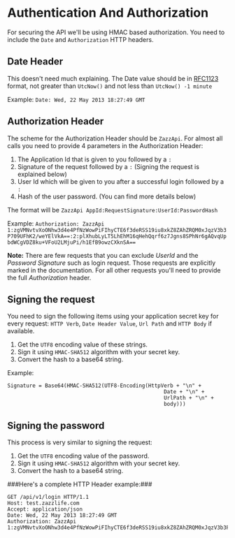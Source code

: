 Authentication And Authorization
=

For securing the API we'll be using HMAC based authorization. You need to include the `Date` and `Authorization` HTTP headers.

Date Header
-
This doesn't need much explaining. The Date value should be in [RFC1123](http://www.w3.org/Protocols/rfc2616/rfc2616-sec14.html#sec14.18) format, not greater than `UtcNow()` and not less than `UtcNow() -1 minute`

Example: `Date: Wed, 22 May 2013 18:27:49 GMT`

Authorization Header
-

The scheme for the Authorization Header should be `ZazzApi`.
For almost all calls you need to provide 4 parameters in the Authorization Header:

1. The Application Id that is given to you followed by a `:`
2. Signature of the request followed by a `:` (Signing the request is explained below)
3. User Id which will be given to you after a successful login followed by a `:`
4. Hash of the user password. (You can find more details below)

The format will be `ZazzApi AppId:RequestSignature:UserId:PasswordHash`

Example: `Authorization: ZazzApi 1:zgVMNvtvXoONhw3d4e4PfNzWowPiFIhyCTE6f3deRSS19iu8xkZ8ZAhZRQM0xJqzV3b3P709UFhK2/weYElVkA==:2:plXhubLyLT5LhEhM16qHehQqrf6z7Jgns8SPhNr6gAQvqUpbdWCgVDZ8ku+VFoU2LMjuPi/h1EfB9owzCXknSA==`

**Note:** There are few requests that you can exclude *UserId* and the *Password Signature* such as login request. Those requests are explicitly marked in the documentation. For all other requests you'll need to provide the full *Authorization* header.

Signing the request
-
You need to sign the following items using your application secret key for every request: `HTTP Verb`, `Date Header Value`, `Url Path` and `HTTP Body` if available.

1. Get the `UTF8` encoding value of these strings.
2. Sign it using `HMAC-SHA512` algorithm with your secret key.
3. Convert the hash to a base64 string.

Example:

    Signature = Base64(HMAC-SHA512(UTF8-Encoding(HttpVerb + "\n" +
                                                      Date + "\n" +
                                                      UrlPath + "\n" +
                                                      body)))
                                                      
                                                      
Signing the password
-
This process is very similar to signing the request:

1. Get the `UTF8` encoding value of the password.
2. Sign it using `HMAC-SHA512` algorithm with your secret key.
3. Convert the hash to a base64 string.
 
###Here's a complete HTTP Header example:###

    GET /api/v1/login HTTP/1.1
    Host: test.zazzlife.com
    Accept: application/json
    Date: Wed, 22 May 2013 18:27:49 GMT
    Authorization: ZazzApi 1:zgVMNvtvXoONhw3d4e4PfNzWowPiFIhyCTE6f3deRSS19iu8xkZ8ZAhZRQM0xJqzV3b3P709UFhK2/weYElVkA==:2:plXhubLyLT5LhEhM16qHehQqrf6z7Jgns8SPhNr6gAQvqUpbdWCgVDZ8ku+VFoU2LMjuPi/h1EfB9owzCXknSA==

